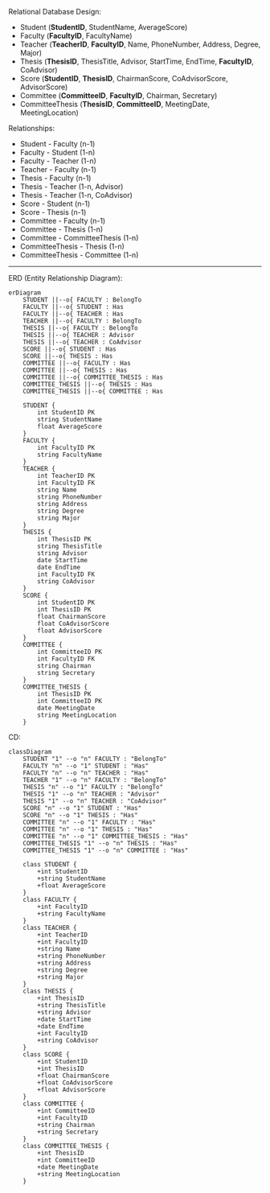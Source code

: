 Relational Database Design:

- Student (**StudentID**, StudentName, AverageScore)
- Faculty (**FacultyID**, FacultyName)
- Teacher (**TeacherID**, **FacultyID**, Name, PhoneNumber, Address, Degree, Major)
- Thesis (**ThesisID**, ThesisTitle, Advisor, StartTime, EndTime, **FacultyID**, CoAdvisor)
- Score (**StudentID**, **ThesisID**, ChairmanScore, CoAdvisorScore, AdvisorScore)
- Committee (**CommitteeID**, **FacultyID**, Chairman, Secretary)
- CommitteeThesis (**ThesisID**, **CommitteeID**, MeetingDate, MeetingLocation)

Relationships:

- Student - Faculty (n-1)
- Faculty - Student (1-n)
- Faculty - Teacher (1-n)
- Teacher - Faculty (n-1)
- Thesis - Faculty (n-1)
- Thesis - Teacher (1-n, Advisor)
- Thesis - Teacher (1-n, CoAdvisor)
- Score - Student (n-1)
- Score - Thesis (n-1)
- Committee - Faculty (n-1)
- Committee - Thesis (1-n)
- Committee - CommitteeThesis (1-n)
- CommitteeThesis - Thesis (1-n)
- CommitteeThesis - Committee (1-n)

---

ERD (Entity Relationship Diagram):

```mermaid
erDiagram
    STUDENT ||--o{ FACULTY : BelongTo
    FACULTY ||--o{ STUDENT : Has
    FACULTY ||--o{ TEACHER : Has
    TEACHER ||--o{ FACULTY : BelongTo
    THESIS ||--o{ FACULTY : BelongTo
    THESIS ||--o{ TEACHER : Advisor
    THESIS ||--o{ TEACHER : CoAdvisor
    SCORE ||--o{ STUDENT : Has
    SCORE ||--o{ THESIS : Has
    COMMITTEE ||--o{ FACULTY : Has
    COMMITTEE ||--o{ THESIS : Has
    COMMITTEE ||--o{ COMMITTEE_THESIS : Has
    COMMITTEE_THESIS ||--o{ THESIS : Has
    COMMITTEE_THESIS ||--o{ COMMITTEE : Has

    STUDENT {
        int StudentID PK
        string StudentName
        float AverageScore
    }
    FACULTY {
        int FacultyID PK
        string FacultyName
    }
    TEACHER {
        int TeacherID PK
        int FacultyID FK
        string Name
        string PhoneNumber
        string Address
        string Degree
        string Major
    }
    THESIS {
        int ThesisID PK
        string ThesisTitle
        string Advisor
        date StartTime
        date EndTime
        int FacultyID FK
        string CoAdvisor
    }
    SCORE {
        int StudentID PK
        int ThesisID PK
        float ChairmanScore
        float CoAdvisorScore
        float AdvisorScore
    }
    COMMITTEE {
        int CommitteeID PK
        int FacultyID FK
        string Chairman
        string Secretary
    }
    COMMITTEE_THESIS {
        int ThesisID PK
        int CommitteeID PK
        date MeetingDate
        string MeetingLocation
    }
```


CD:

```mermaid
classDiagram
    STUDENT "1" --o "n" FACULTY : "BelongTo"
    FACULTY "n" --o "1" STUDENT : "Has"
    FACULTY "n" --o "n" TEACHER : "Has"
    TEACHER "1" --o "n" FACULTY : "BelongTo"
    THESIS "n" --o "1" FACULTY : "BelongTo"
    THESIS "1" --o "n" TEACHER : "Advisor"
    THESIS "1" --o "n" TEACHER : "CoAdvisor"
    SCORE "n" --o "1" STUDENT : "Has"
    SCORE "n" --o "1" THESIS : "Has"
    COMMITTEE "n" --o "1" FACULTY : "Has"
    COMMITTEE "n" --o "1" THESIS : "Has"
    COMMITTEE "n" --o "1" COMMITTEE_THESIS : "Has"
    COMMITTEE_THESIS "1" --o "n" THESIS : "Has"
    COMMITTEE_THESIS "1" --o "n" COMMITTEE : "Has"

    class STUDENT {
        +int StudentID
        +string StudentName
        +float AverageScore
    }
    class FACULTY {
        +int FacultyID
        +string FacultyName
    }
    class TEACHER {
        +int TeacherID
        +int FacultyID
        +string Name
        +string PhoneNumber
        +string Address
        +string Degree
        +string Major
    }
    class THESIS {
        +int ThesisID
        +string ThesisTitle
        +string Advisor
        +date StartTime
        +date EndTime
        +int FacultyID
        +string CoAdvisor
    }
    class SCORE {
        +int StudentID
        +int ThesisID
        +float ChairmanScore
        +float CoAdvisorScore
        +float AdvisorScore
    }
    class COMMITTEE {
        +int CommitteeID
        +int FacultyID
        +string Chairman
        +string Secretary
    }
    class COMMITTEE_THESIS {
        +int ThesisID
        +int CommitteeID
        +date MeetingDate
        +string MeetingLocation
    }
```
